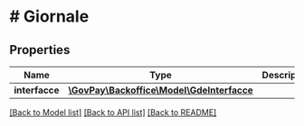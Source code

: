# # Giornale

## Properties

Name | Type | Description | Notes
------------ | ------------- | ------------- | -------------
**interfacce** | [**\GovPay\Backoffice\Model\GdeInterfacce**](GdeInterfacce.md) |  |

[[Back to Model list]](../../README.md#models) [[Back to API list]](../../README.md#endpoints) [[Back to README]](../../README.md)
